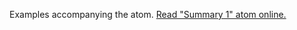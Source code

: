 

Examples accompanying the atom.
[Read "Summary 1" atom online.](https://stepik.org/lesson/104314/step/1)
